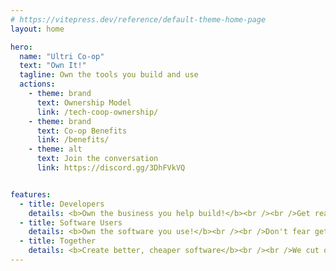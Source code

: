 ```yaml
---
# https://vitepress.dev/reference/default-theme-home-page
layout: home

hero:
  name: "Ultri Co-op"
  text: "Own It!"
  tagline: Own the tools you build and use
  actions:
    - theme: brand
      text: Ownership Model
      link: /tech-coop-ownership/
    - theme: brand
      text: Co-op Benefits
      link: /benefits/
    - theme: alt
      text: Join the conversation
      link: https://discord.gg/3DhFVkVQ


features:
  - title: Developers
    details: <b>Own the business you help build!</b><br /><br />Get real ownership, not worthless options. Have your voice heard, <a href="https://discord.gg/3DhFVkVQ">join now</a>.<br />
  - title: Software Users
    details: <b>Own the software you use!</b><br /><br />Don't fear getting priced out of your tools, or them being discontinued. <a href="https://discord.gg/3DhFVkVQ">Join now</a> to get the tools you want.
  - title: Together
    details: <b>Create better, cheaper software</b><br /><br />We cut out the middlemen, bringing developers and users together to create the best possible product.
---
```


